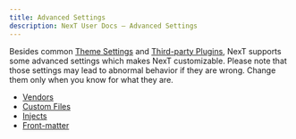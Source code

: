 ```yaml
---
title: Advanced Settings
description: NexT User Docs – Advanced Settings
---
```


Besides common [Theme Settings](/docs/theme-settings/) and [Third-party Plugins](/docs/third-party-services/), NexT supports some advanced settings which makes NexT customizable.
Please note that those settings may lead to abnormal behavior if they are wrong. Change them only when you know for what they are.

* [Vendors](/docs/advanced-settings/vendors.html)
* [Custom Files](/docs/advanced-settings/custom-files.html)
* [Injects](/docs/advanced-settings/injects.html)
* [Front-matter](/docs/advanced-settings/front-matter.html)
